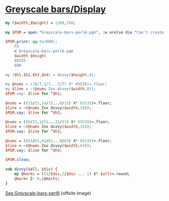[1]: https://rosettacode.org/wiki/Greyscale_bars/Display

# [Greyscale bars/Display][1]



```perl
my ($width,$height) = 1280,768;
 
my $PGM = open "Greyscale-bars-perl6.pgm", :w orelse die "Can't create Greyscale-bars-perl6.pgm: $_";
 
$PGM.print: qq:to/EOH/;
    P2
    # Greyscale-bars-perl6.pgm
    $width $height
    65535
    EOH
 
my ($h1,$h2,$h3,$h4) = divvy($height,4);
 
my @nums = ((0/7,1/7...7/7) X* 65535)».floor;
my $line = ~(@nums Zxx divvy($width,8));
$PGM.say: $line for ^$h1;
 
@nums = ((15/15,14/15...0/15) X* 65535)».floor;
$line = ~(@nums Zxx divvy($width,16));
$PGM.say: $line for ^$h2;
 
@nums = ((0/31,1/31...31/31) X* 65535)».floor;
$line = ~(@nums Zxx divvy($width,32));
$PGM.say: $line for ^$h3;
 
@nums = ((63/63,62/63...0/63) X* 65535)».floor;
$line = ~(@nums Zxx divvy($width,64));
$PGM.say: $line for ^$h4;
 
$PGM.close;
 
sub divvy($all, $div) {
    my @marks = ((1/$div,2/$div ... 1) X* $all)».round;
    @marks Z- 0,|@marks;
}
```


[See Greyscale-bars-perl6](https://github.com/SqrtNegInf/Rosettacode-Perl6-Smoke/blob/master/ref/Greyscale-bars-perl6.png) (offsite image)

